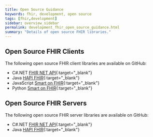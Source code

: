 ```yaml
---
title: Open Source Guidance
keywords: fhir, development, open source
tags: [fhir,development]
sidebar: overview_sidebar
permalink: development_fhir_open_source_guidance.html
summary: "Details of open source FHIR libraries."
---
```


## Open Source FHIR Clients ##

The following open source FHIR client libraries are available on GitHub:

- C#.NET [FHIR NET API](https://github.com/ewoutkramer/fhir-net-api){:target="_blank"}
- Java [HAPI FHIR](https://github.com/jamesagnew/hapi-fhir){:target="_blank"}
- JavaScript [Smart on FHIR](https://github.com/smart-on-fhir/client-js){:target="_blank"}
- Python [Smart on FHIR](https://github.com/smart-on-fhir/client-py){:target="_blank"}

## Open Source FHIR Servers ##

The following open source FHIR server libraries are available on GitHub:

- C#.NET [FHIR NET API](https://github.com/furore-fhir/spark){:target="_blank"}
- Java [HAPI FHIR](https://github.com/jamesagnew/hapi-fhir){:target="_blank"}


